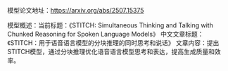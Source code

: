 模型论文地址：https://arxiv.org/abs/2507.15375

模型概述：当前标题：《STITCH: Simultaneous Thinking and Talking with Chunked Reasoning for Spoken Language Models》
中文文章标题：《STITCH：用于语音语言模型的分块推理的同时思考和说话》
文章内容：提出STITCH模型，通过分块推理优化语音语言模型思考和表达，提高生成质量和效率。
